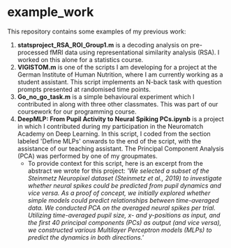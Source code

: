 # example_work

This repository contains some examples of my previous work:

1. **statsproject_RSA_ROI_Group1.m** is a decoding analysis on pre-processed fMRI data using representational similarity analysis (RSA). I worked on this alone for a statistics course.
2. **VIGISTOM.m** is one of the scripts I am developing for a project at the German Institute of Human Nutrition, where I am currently working as a student assistant. This script implements an N-back task with question prompts presented at randomised time points.
2. **Go_no_go_task.m** is a simple behavioural experiment which I contributed in along with three other classmates. This was part of our coursework for our programming course.
3. **DeepMLP: From Pupil Activity to Neural Spiking PCs.ipynb** is a project in which I contributed during my participation in the Neuromatch Academy on Deep Learning. In this script, I coded from the section labeled 'Define MLPs' onwards to the end of the script, with the assistance of our teaching assistant. The Principal Component Analysis (PCA) was performed by one of my groupmates.
    - To provide context for this script, here is an excerpt from the abstract we wrote for this project: *'We selected a subset of the Steinmetz Neuropixel     dataset (Steinmetz et al., 2019) to investigate whether neural spikes could be predicted from pupil dynamics and vice versa. As a proof of concept, we initially explored whether simple models could predict relationships between time-averaged data. We conducted PCA on the averaged neural spikes per trial. Utilizing time-averaged pupil size, x- and y-positions as input, and the first 40 principal components (PCs) as output (and vice versa), we constructed various Multilayer Perceptron models (MLPs) to predict the dynamics in both directions.'*

